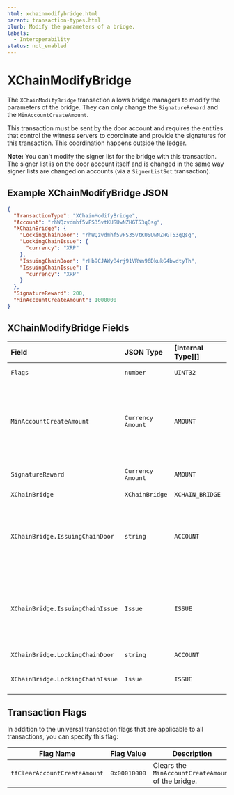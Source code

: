 ```yaml
---
html: xchainmodifybridge.html 
parent: transaction-types.html
blurb: Modify the parameters of a bridge.
labels:
  - Interoperability
status: not_enabled
---
```

# XChainModifyBridge

The `XChainModifyBridge` transaction allows bridge managers to modify the parameters of the bridge. They can only change the `SignatureReward` and the `MinAccountCreateAmount`.

This transaction must be sent by the door account and requires the entities that control the witness servers to coordinate and provide the signatures for this transaction. This coordination happens outside the ledger.

**Note:** You can't modify the signer list for the bridge with this transaction. The signer list is on the door account itself and is changed in the same way signer lists are changed on accounts (via a `SignerListSet` transaction).


## Example XChainModifyBridge JSON

```json
{
  "TransactionType": "XChainModifyBridge",
  "Account": "rhWQzvdmhf5vFS35vtKUSUwNZHGT53qQsg",
  "XChainBridge": {
    "LockingChainDoor": "rhWQzvdmhf5vFS35vtKUSUwNZHGT53qQsg",
    "LockingChainIssue": {
      "currency": "XRP"
    },
    "IssuingChainDoor": "rHb9CJAWyB4rj91VRWn96DkukG4bwdtyTh",
    "IssuingChainIssue": {
      "currency": "XRP"
    }
  },
  "SignatureReward": 200,
  "MinAccountCreateAmount": 1000000
}
```


## XChainModifyBridge Fields

| Field                            | JSON Type         | [Internal Type][] | Required? | Description |
|:---------------------------------|:------------------|:------------------|:----------|-------------|
| `Flags`                          | `number`          | `UINT32`          | Yes       | Specifies the flags for this transaction. |
| `MinAccountCreateAmount`         | `Currency Amount` | `AMOUNT`          | No        | The minimum amount, in XRP, required for a `XChainAccountCreateCommit` transaction. If this is not present, the `XChainAccountCreateCommit` transaction will fail. This field can only be present on XRP-XRP bridges. |
| `SignatureReward`                | `Currency Amount` | `AMOUNT`          | No        | The signature reward split between the witnesses for submitting attestations. |
| `XChainBridge`                   | `XChainBridge`    | `XCHAIN_BRIDGE`   | Yes       | The bridge to modify. |
| `XChainBridge.IssuingChainDoor`  | `string`          | `ACCOUNT`         | Yes       | The door account on the issuing chain. For an XRP-XRP bridge, this must be the genesis account (the account that is created when the network is first started, which contains all of the XRP). |
| `XChainBridge.IssuingChainIssue` | `Issue`           | `ISSUE`           | Yes       | The asset that is minted and burned on the issuing chain. For an IOU-IOU bridge, the issuer of the asset must be the door account on the issuing chain, to avoid supply issues. |
| `XChainBridge.LockingChainDoor`  | `string`          | `ACCOUNT`         | Yes       | The door account on the locking chain. |
| `XChainBridge.LockingChainIssue` | `Issue`           | `ISSUE`           | Yes       | The asset that is locked and unlocked on the locking chain. |


## Transaction Flags

In addition to the universal transaction flags that are applicable to all transactions, you can specify this flag:

| Flag Name                    | Flag Value   | Description |
|------------------------------|--------------|-------------|
| `tfClearAccountCreateAmount` | `0x00010000` | Clears the `MinAccountCreateAmount` of the bridge. |

<!-- ## Error Cases

In addition to errors that can occur for all transactions, {{currentpage.name}} transactions can result in the following [transaction result codes](transaction-results.html):

| Error Code                    | Description                                  |
|:------------------------------|:---------------------------------------------|
| `temDISABLED`                 | The [NonFungibleTokensV1 amendment][] is not enabled. |
-->
